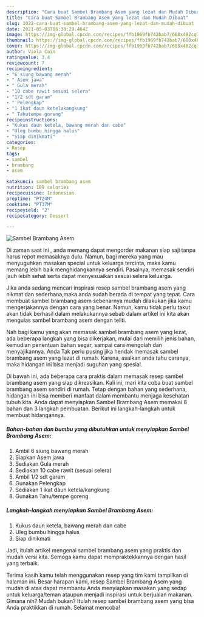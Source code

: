 ```yaml
---
description: "Cara buat Sambel Brambang Asem yang lezat dan Mudah Dibuat"
title: "Cara buat Sambel Brambang Asem yang lezat dan Mudah Dibuat"
slug: 1022-cara-buat-sambel-brambang-asem-yang-lezat-dan-mudah-dibuat
date: 2021-05-03T06:38:29.464Z
image: https://img-global.cpcdn.com/recipes/ffb1969fb742bab7/680x482cq70/sambel-brambang-asem-foto-resep-utama.jpg
thumbnail: https://img-global.cpcdn.com/recipes/ffb1969fb742bab7/680x482cq70/sambel-brambang-asem-foto-resep-utama.jpg
cover: https://img-global.cpcdn.com/recipes/ffb1969fb742bab7/680x482cq70/sambel-brambang-asem-foto-resep-utama.jpg
author: Viola Cain
ratingvalue: 3.4
reviewcount: 7
recipeingredient:
- "6 siung bawang merah"
- " Asem jawa"
- " Gula merah"
- "10 cabe rawit sesuai selera"
- "1/2 sdt garam"
- " Pelengkap"
- "1 ikat daun ketelakangkung"
- " Tahutempe goreng"
recipeinstructions:
- "Kukus daun ketela, bawang merah dan cabe"
- "Uleg bumbu hingga halus"
- "Siap dinikmati"
categories:
- Resep
tags:
- sambel
- brambang
- asem

katakunci: sambel brambang asem 
nutrition: 189 calories
recipecuisine: Indonesian
preptime: "PT24M"
cooktime: "PT37M"
recipeyield: "2"
recipecategory: Dessert

---
```



![Sambel Brambang Asem](https://img-global.cpcdn.com/recipes/ffb1969fb742bab7/680x482cq70/sambel-brambang-asem-foto-resep-utama.jpg)

Di zaman  saat ini , anda memang dapat mengorder makanan siap saji tanpa harus repot memasaknya dulu. Namun, bagi mereka yang mau menyuguhkan masakan special untuk keluarga tercinta, maka kamu memang lebih baik menghidangkannya sendiri. Pasalnya, memasak sendiri jauh lebih sehat serta dapat menyesuaikan sesuai selera keluarga.

Jika anda sedang mencari inspirasi resep sambel brambang asem yang nikmat dan sederhana,maka anda sudah berada di tempat yang tepat. Cara membuat sambel brambang asem  sebenarnya mudah dilakukan jika kamu mengerjakannya dengan cara yang benar. Namun, kamu tidak perlu takut akan tidak berhasil dalam melakukannya 
sebab dalam artikel ini kita akan mengulas sambel brambang asem dengan teliti.  



Nah bagi kamu yang akan memasak sambel brambang asem yang lezat, ada beberapa langkah yang bisa dikerjakan, mulai dari memilih jenis bahan, kemudian penentuan bahan segar, sampai cara mengolah dan menyajikannya. Anda Tak perlu pusing jika hendak memasak sambel brambang asem yang lezat di rumah. Karena, asalkan anda  tahu caranya, maka hidangan ini bisa menjadi suguhan yang spesial.

Di bawah ini, ada beberapa cara praktis  dalam memasak resep sambel brambang asem yang siap dikreasikan. Kali ini, mari kita coba buat sambel brambang asem sendiri di rumah. Tetap dengan bahan yang sederhana, hidangan ini bisa memberi manfaat dalam membantu menjaga kesehatan tubuh kita. Anda dapat menyiapkan Sambel Brambang Asem memakai 8 bahan dan 3 langkah pembuatan. Berikut ini langkah-langkah untuk membuat hidangannya.

<!--inarticleads1-->

##### Bahan-bahan dan bumbu yang dibutuhkan untuk menyiapkan Sambel Brambang Asem:

1. Ambil 6 siung bawang merah
1. Siapkan  Asem jawa
1. Sediakan  Gula merah
1. Sediakan 10 cabe rawit (sesuai selera)
1. Ambil 1/2 sdt garam
1. Gunakan  Pelengkap
1. Sediakan 1 ikat daun ketela/kangkung
1. Gunakan  Tahu/tempe goreng




<!--inarticleads2-->

##### Langkah-langkah menyiapkan Sambel Brambang Asem:

1. Kukus daun ketela, bawang merah dan cabe
1. Uleg bumbu hingga halus
1. Siap dinikmati




Jadi, itulah artikel mengenai  sambel brambang asem  yang praktis dan mudah versi kita. Semoga kamu dapat mempraktekkannya dengan hasil yang terbaik. 

Terima kasih kamu telah menggunakan resep yang tim kami tampilkan di halaman ini. Besar harapan kami, resep  Sambel Brambang Asem yang mudah di atas dapat membantu Anda menyiapkan masakan yang sedap untuk keluarga/teman ataupun menjadi inspirasi untuk berjualan makanan. Gimana nih? Mudah bukan? Itulah resep sambel brambang asem yang bisa Anda praktikkan di rumah. Selamat mencoba!

